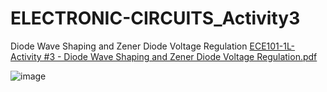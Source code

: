 # ELECTRONIC-CIRCUITS_Activity3
 Diode Wave Shaping and Zener Diode Voltage Regulation
 [ECE101-1L-Activity #3 - Diode Wave Shaping and Zener Diode Voltage Regulation.pdf](https://github.com/JvMapote/ELECTRONIC-CIRCUITS_Activity3/files/8247338/ECE101-1L-Activity.3.-.Diode.Wave.Shaping.and.Zener.Diode.Voltage.Regulation.pdf)
 
 ![image](https://user-images.githubusercontent.com/101295973/158230907-21fbf22a-13b3-4e6c-8884-0b2469ea30c2.png)


